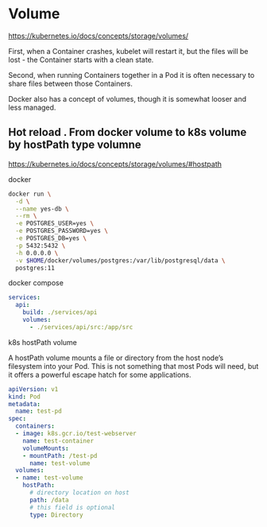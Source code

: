 # Volume

https://kubernetes.io/docs/concepts/storage/volumes/

First, when a Container crashes, kubelet will restart it, but the files will be lost - the Container starts with a clean state.

Second, when running Containers together in a Pod it is often necessary to share files between those Containers.

Docker also has a concept of volumes, though it is somewhat looser and less managed.

## Hot reload . From docker volume to k8s volume by hostPath type volumne

https://kubernetes.io/docs/concepts/storage/volumes/#hostpath

docker

```sh
docker run \
  -d \
  --name yes-db \
  --rm \
  -e POSTGRES_USER=yes \
  -e POSTGRES_PASSWORD=yes \
  -e POSTGRES_DB=yes \
  -p 5432:5432 \
  -h 0.0.0.0 \
  -v $HOME/docker/volumes/postgres:/var/lib/postgresql/data \
  postgres:11
```

docker compose

```yml
services:
  api:
    build: ./services/api
    volumes:
      - ./services/api/src:/app/src
```

k8s hostPath volume

A hostPath volume mounts a file or directory from the host node’s filesystem into your Pod. This is not something that most Pods will need, but it offers a powerful escape hatch for some applications.

```yaml
apiVersion: v1
kind: Pod
metadata:
  name: test-pd
spec:
  containers:
  - image: k8s.gcr.io/test-webserver
    name: test-container
    volumeMounts:
    - mountPath: /test-pd
      name: test-volume
  volumes:
  - name: test-volume
    hostPath:
      # directory location on host
      path: /data
      # this field is optional
      type: Directory
```

